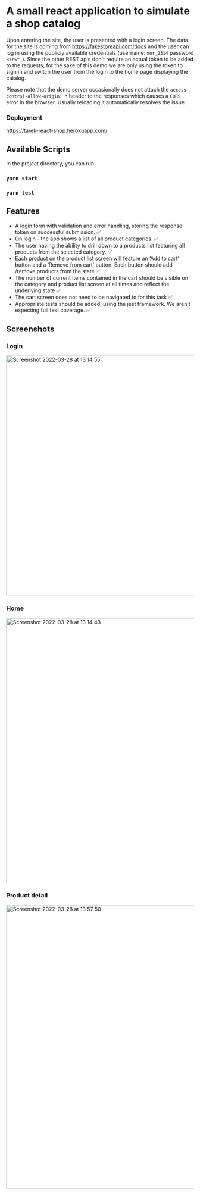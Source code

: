 # A small react application to simulate a shop catalog

Upon entering the site, the user is presented with a login screen. The data for the site is coming from https://fakestoreapi.com/docs and the user can log in using the publicly available credentials (username: `mor_2314` password `83r5^_`). Since the other REST apis don't require an actual token to be added to the requests, for the sake of this demo we are only using the token to sign in and switch the user from the login to the home page displaying the catalog.

Please note that the demo server occasionally does not attach the `access-control-allow-origin: *` header to the responses which causes a `CORS` error in the browser. Usually reloading it automatically resolves the issue.

### Deployment

https://tarek-react-shop.herokuapp.com/

## Available Scripts

In the project directory, you can run:

### `yarn start`
### `yarn test`

## Features

- A login form with validation and error handling, storing the response token on successful submission. ✅
- On login - the app shows a list of all product categories. ✅
- The user having the ability to drill down to a products list featuring all products from the selected category. ✅
- Each product on the product list screen will feature an ‘Add to cart’ button and a ‘Remove from cart’ button. Each button should add /remove products from the state ✅
- The number of current items contained in the cart should be visible on the category and product list screen at all times and reflect the underlying state ✅
- The cart screen does not need to be navigated to for this task ✅
- Appropriate tests should be added, using the jest framework. We aren’t expecting full test coverage. ✅

## Screenshots

### Login
<img width="646" alt="Screenshot 2022-03-28 at 13 14 55" src="https://user-images.githubusercontent.com/1178216/160395780-fba90542-426c-42a1-96fe-7d064790936d.png">

### Home

<img width="712" alt="Screenshot 2022-03-28 at 13 14 43" src="https://user-images.githubusercontent.com/1178216/160395856-96786623-189b-4573-a5c6-b6c409848762.png">

### Product detail

<img width="763" alt="Screenshot 2022-03-28 at 13 57 50" src="https://user-images.githubusercontent.com/1178216/160402866-1af58c4f-726e-4037-bab1-0814e4f72e7c.png">

